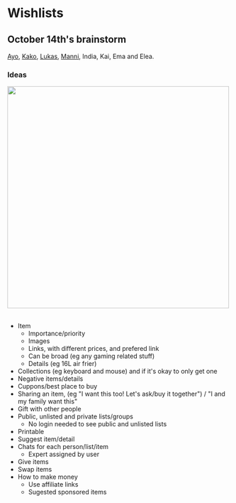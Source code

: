 # Wishlists

## October 14th's brainstorm

[Ayo](https://github.com/ayoreis), [Kako](https://github.com/Kako29-03), [Lukas](https://github.com/OrangoPontoTango), [Manni](https://github.com/mannireis), India, Kai, Ema and Elea.

### Ideas

<div><img width="500" src="https://github.com/ayoreis/wishlists/assets/84969551/7d17153a-f10e-4866-88c3-dfa59f812d18" /></div>

<br/> 

- Item
	- Importance/priority
	- Images
	- Links, with different prices, and prefered link
	- Can be broad (eg any gaming related stuff)
	- Details (eg 16L air frier)
- Collections (eg keyboard and mouse) and if it's okay to only get one
- Negative items/details
- Cuppons/best place to buy
- Sharing an item, (eg "I want this too! Let's ask/buy it together") / "I and my family want this"
- Gift with other people 
- Public, unlisted and private lists/groups
	- No login needed to see public and unlisted lists
- Printable
- Suggest item/detail
- Chats for each person/list/item
	- Expert assigned by user
- Give items
- Swap items
- How to make money
	- Use affiliate links
 	- Sugested sponsored items
